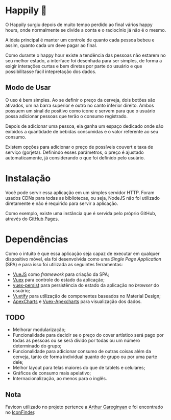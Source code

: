 # Happily :beer:

O Happily surgiu depois de muito tempo perdido ao final vários happy
hours, onde normalmente se divide a conta e o raciocínio já não é o
mesmo.

A ideia principal é manter um controle de quanto cada pessoa bebeu e
assim, quanto cada um deve pagar ao final.

Como durante o happy hour existe a tendência das pessoas não estarem no
seu melhor estado, a interface foi desenhada para ser simples, de forma
a exigir interações curtas e bem diretas por parte do usuário e que
possibilitasse fácil intepretação dos dados.

## Modo de Usar
O uso é bem simples. Ao se definir o preço da cerveja, dois botões são
ativados, um na barra superior e outro no canto inferior direito. Ambos
possuem um sinal de positivo como ícone e servem para que o usuário
possa adicionar pessoas que terão o consumo registrado.

Depois de adicionar uma pessoa, ela ganha um espaço dedicado onde são
exibidos a quantidade de bebidas consumidas e o valor referente ao seu
consumo.

Existem opções para adicionar o preço de possíveis couvert e taxa de
serviço (gorjeta). Definindo esses parâmetros, o preço é ajustado
automaticamente, já considerando o que foi definido pelo usuário.

# Instalação
Você pode servir essa aplicação em um simples servidor HTTP. Foram
usados CDNs para todas as bibliotecas, ou seja, NodeJS não foi utilizado
diretamente e não é requirido para servir a aplicação.

Como exemplo, existe uma instância que é servida pelo próprio GitHub,
através do [GitHub Pages](https://jpmoura.github.io/happily/).

# Dependências

Como o intuito é que essa aplicação seja capaz de executar em qualquer
dispositivo móvel, ela foi desenvolvida como uma 
*Single Page Application* (SPA) e para isso foi utilizada as seguintes
ferramentas:

* [VueJS](https://vuejs.org/) como *framework* para criação da SPA;
* [Vuex](https://vuex.vuejs.org/) para controle do estado da aplicação;
* [vuex-persist](https://www.npmjs.com/package/vuex-persist) para
persistência do estado da aplicação no *browser* do usuário;
* [Vuetify](https://vuetifyjs.com) para utilização de componentes
baseados no Material Design;
* [ApexCharts](https://apexcharts.com/) e
[Vuex-Apexcharts](https://apexcharts.com/docs/vue-charts/) para
visualização dos dados.

## TODO

* Melhorar modularização;
* Funcionalidade para decidir se o preço do cover artístico será pago
por todas as pessoas ou se será divido por todas ou um número
determinado do grupo;
* Funcionalidade para adicionar consumo de outras coisas além da cerveja,
tanto de forma individual quanto de grupo ou por uma parte dele;
* Melhor layout para telas maiores do que de tablets e celulares;
* Gráficos de consumo mais apelativo;
* Internacionalização, ao menos para o inglês.

## Nota
Favicon utilizado no projeto pertence a
[Arthur Gareginyan](https://www.iconfinder.com/ArthurGareginyan) e foi
encontrado no [IconFinder](https://www.iconfinder.com/icons/3040769/beer_bottle_social_social_media_untappd_icon).
